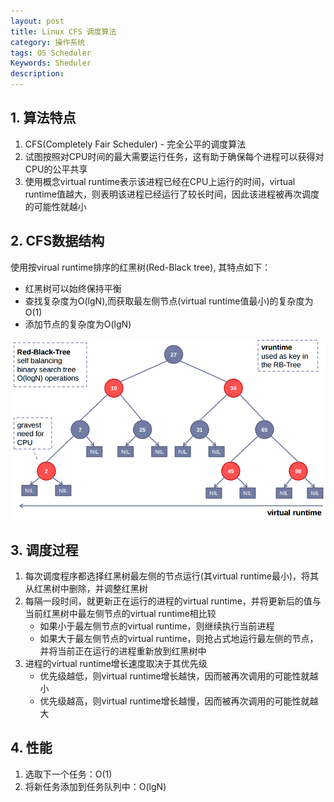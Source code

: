 ```yaml
---
layout: post
title: Linux CFS 调度算法
category: 操作系统
tags: OS Scheduler
Keywords: Sheduler
description:
---
```


## 1. 算法特点
1. CFS(Completely Fair Scheduler) - 完全公平的调度算法
2. 试图按照对CPU时间的最大需要运行任务，这有助于确保每个进程可以获得对CPU的公平共享
3. 使用概念virtual runtime表示该进程已经在CPU上运行的时间，virtual runtime值越大，则表明该进程已经运行了较长时间，因此该进程被再次调度的可能性就越小

## 2. CFS数据结构
使用按virual runtime排序的红黑树(Red-Black tree), 其特点如下：
+ 红黑树可以始终保持平衡
+ 查找复杂度为O(lgN),而获取最左侧节点(virtual runtime值最小)的复杂度为O(1)
+ 添加节点的复杂度为O(lgN)

![Linux CFS数据结构](/assets/img/OS/LinuxCFS.png)

## 3. 调度过程
1. 每次调度程序都选择红黑树最左侧的节点运行(其virtual runtime最小)，将其从红黑树中删除，并调整红黑树
2. 每隔一段时间，就更新正在运行的进程的virtual runtime，并将更新后的值与当前红黑树中最左侧节点的virtual runtime相比较
    + 如果小于最左侧节点的virtual runtime，则继续执行当前进程
    + 如果大于最左侧节点的virtual runtime，则抢占式地运行最左侧的节点，并将当前正在运行的进程重新放到红黑树中
3. 进程的virtual runtime增长速度取决于其优先级
    + 优先级越低，则virtual runtime增长越快，因而被再次调用的可能性就越小
    + 优先级越高，则virtual runtime增长越慢，因而被再次调用的可能性就越大

## 4. 性能
1. 选取下一个任务：O(1)
2. 将新任务添加到任务队列中：O(lgN)